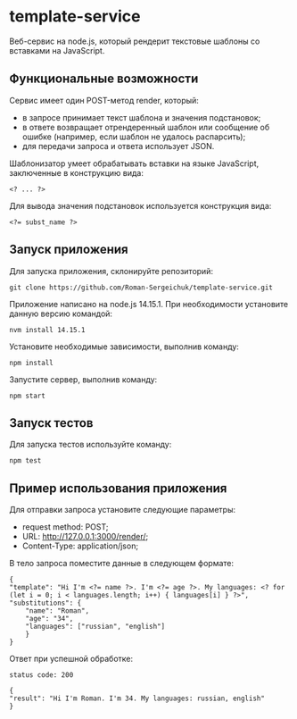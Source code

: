 # template-service

Веб-сервис на node.js, который рендерит текстовые шаблоны со вставками на JavaScript.

## Функциональные возможности

Сервис имеет один POST-метод render, который:

- в запросе принимает текст шаблона и значения подстановок;
- в ответе возвращает отрендеренный шаблон или сообщение об ошибке (например, если шаблон не удалось распарсить);
- для передачи запроса и ответа использует JSON.

Шаблонизатор умеет обрабатывать вставки на языке JavaScript, заключенные в конструкцию вида:

    <? ... ?>

Для вывода значения подстановок используется конструкция вида:

    <?= subst_name ?>

## Запуск приложения

Для запуска приложения, склонируйте репозиторий:

    git clone https://github.com/Roman-Sergeichuk/template-service.git

Приложение написано на node.js 14.15.1. При необходимости установите данную версию командой:

    nvm install 14.15.1

Установите необходимые зависимости, выполнив команду:

    npm install

Запустите сервер, выполнив команду:

    npm start

## Запуск тестов

Для запуска тестов используйте команду:

    npm test

## Пример использования приложения

Для отправки запроса установите следующие параметры:

- request method: POST;
- URL: http://127.0.0.1:3000/render/;
- Content-Type: application/json;

В тело запроса поместите данные в следующем формате:

    {
    "template": "Hi I'm <?= name ?>. I'm <?= age ?>. My languages: <? for (let i = 0; i < languages.length; i++) { languages[i] } ?>",
    "substitutions": {
        "name": "Roman",
        "age": "34",
        "languages": ["russian", "english"]
        }
    }

Ответ при успешной обработке:

    status code: 200

    {
    "result": "Hi I'm Roman. I'm 34. My languages: russian, english"
    }
